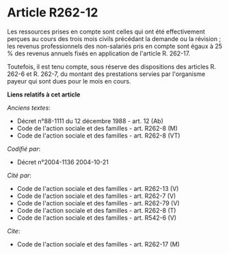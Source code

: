 # Article R262-12

Les ressources prises en compte sont celles qui ont été effectivement perçues au cours des trois mois civils précédant la
demande ou la révision ; les revenus professionnels des non-salariés pris en compte sont égaux à 25 % des revenus annuels
fixés en application de l'article R. 262-17.

Toutefois, il est tenu compte, sous réserve des dispositions des articles R. 262-6 et R. 262-7, du montant des prestations
servies par l'organisme payeur qui sont dues pour le mois en cours.

**Liens relatifs à cet article**

_Anciens textes_:

  - Décret n°88-1111 du 12 décembre 1988 - art. 12 (Ab)
  - Code de l'action sociale et des familles - art. R262-8 (M)
  - Code de l'action sociale et des familles - art. R262-8 (VT)

_Codifié par_:

  - Décret n°2004-1136 2004-10-21

_Cité par_:

  - Code de l'action sociale et des familles - art. R262-13 (V)
  - Code de l'action sociale et des familles - art. R262-7 (V)
  - Code de l'action sociale et des familles - art. R262-79 (V)
  - Code de l'action sociale et des familles - art. R262-8 (T)
  - Code de l'action sociale et des familles - art. R542-6 (V)

_Cite_:

  - Code de l'action sociale et des familles - art. R262-17 (M)
